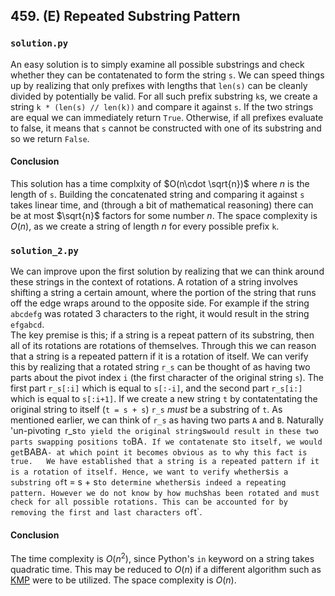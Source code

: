 ## 459. (E) Repeated Substring Pattern

### `solution.py`
An easy solution is to simply examine all possible substrings and check whether they can be contatenated to form the string `s`. We can speed things up by realizing that only prefixes with lengths that `len(s)` can be cleanly divided by potentially be valid. For all such prefix substring `k`s, we create a string `k * (len(s) // len(k))` and compare it against `s`. If the two strings are equal we can immediately return `True`. Otherwise, if all prefixes evaluate to false, it means that `s` cannot be constructed with one of its substring and so we return `False`.  

#### Conclusion
This solution has a time complxity of $O(n\cdot \sqrt{n})$ where $n$ is the length of `s`. Building the concatenated string and comparing it against `s` takes linear time, and (through a bit of mathematical reasoning) there can be at most $\sqrt{n}$ factors for some number $n$. The space complexity is $O(n)$, as we create a string of length $n$ for every possible prefix `k`.  
  

### `solution_2.py`
We can improve upon the first solution by realizing that we can think around these strings in the context of rotations. A rotation of a string involves shifting a string a certain amount, where the portion of the string that runs off the edge wraps around to the opposite side. For example if the string `abcdefg` was rotated 3 characters to the right, it would result in the string `efgabcd`.  
The key premise is this; if a string is a repeat pattern of its substring, then all of its rotations are rotations of themselves. Through this we can reason that a string is a repeated pattern if it is a rotation of itself. We can verify this by realizing that a rotated string `r_s` can be thought of as having two parts about the pivot index `i` (the first character of the original string `s`). The first part `r_s[:i]` which is equal to `s[:-i]`, and the second part `r_s[i:]` which is equal to `s[:i+1]`. If we create a new string `t` by contatentating the original string to itself (`t = s + s`) `r_s` *must* be a substring of `t`. As mentioned earlier, we can think of `r_s` as having two parts `A` and `B`. Naturally 'un-pivoting` `r_s` to yield the original string `s` would result in these two parts swapping positions to `BA`. If we contatenate `s` to itself, we would get `BABA` - at which point it becomes obvious as to why this fact is true.  
We have established that a string is a repeated pattern if it is a rotation of itself. Hence, we want to verify whether `s` is a substring of `t = s + s` to determine whether `s` is indeed a repeating pattern. However we do not know by how much `s` has been rotated and must check for all possible rotations. This can be accounted for by removing the first and last characters of `t`.  

#### Conclusion
The time complexity is $O(n^2)$, since Python's `in` keyword on a string takes quadratic time. This may be reduced to $O(n)$ if a different algorithm such as [KMP](https://en.wikipedia.org/wiki/Knuth%E2%80%93Morris%E2%80%93Pratt_algorithm) were to be utilized. The space complexity is $O(n)$.  
  

